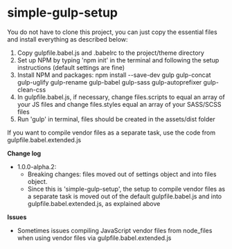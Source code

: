 # simple-gulp-setup

You do not have to clone this project, you can just copy the essential files and install everything as described below:

1. Copy gulpfile.babel.js and .babelrc to the project/theme directory
2. Set up NPM by typing 'npm init' in the terminal and following the setup instructions (default settings are fine)
3. Install NPM and packages: npm install --save-dev gulp gulp-concat gulp-uglify gulp-rename gulp-babel gulp-sass gulp-autoprefixer gulp-clean-css
4. In gulpfile.babel.js, if necessary, change files.scripts to equal an array of your JS files and change files.styles equal an array of your SASS/SCSS files
5. Run 'gulp' in terminal, files should be created in the assets/dist folder

If you want to compile vendor files as a separate task, use the code from gulpfile.babel.extended.js

**Change log**
- 1.0.0-alpha.2: 
    - Breaking changes: files moved out of settings object and into files object. 
    - Since this is 'simple-gulp-setup', the setup to compile vendor files as a separate task is moved out of the default gulpfile.babel.js and into gulpfile.babel.extended.js, as explained above

**Issues**
- Sometimes issues compiling JavaScript vendor files from node_files when using vendor files via gulpfile.babel.extended.js

